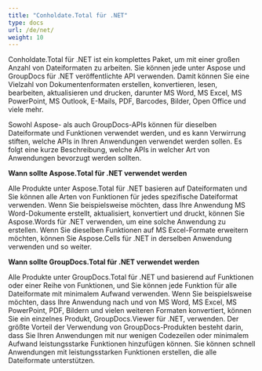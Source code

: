 ```yaml
---
title: "Conholdate.Total für .NET"
type: docs
url: /de/net/
weight: 10
---
```


Conholdate.Total für .NET ist ein komplettes Paket, um mit einer großen Anzahl von Dateiformaten zu arbeiten. Sie können jede unter Aspose und GroupDocs für .NET veröffentlichte API verwenden. Damit können Sie eine Vielzahl von Dokumentenformaten erstellen, konvertieren, lesen, bearbeiten, aktualisieren und drucken, darunter MS Word, MS Excel, MS PowerPoint, MS Outlook, E-Mails, PDF, Barcodes, Bilder, Open Office und viele mehr.

Sowohl Aspose- als auch GroupDocs-APIs können für dieselben Dateiformate und Funktionen verwendet werden, und es kann Verwirrung stiften, welche APIs in Ihren Anwendungen verwendet werden sollen. Es folgt eine kurze Beschreibung, welche APIs in welcher Art von Anwendungen bevorzugt werden sollten.

**Wann sollte Aspose.Total für .NET verwendet werden**

Alle Produkte unter Aspose.Total für .NET basieren auf Dateiformaten und Sie können alle Arten von Funktionen für jedes spezifische Dateiformat verwenden. Wenn Sie beispielsweise möchten, dass Ihre Anwendung MS Word-Dokumente erstellt, aktualisiert, konvertiert und druckt, können Sie Aspose.Words für .NET verwenden, um eine solche Anwendung zu erstellen. Wenn Sie dieselben Funktionen auf MS Excel-Formate erweitern möchten, können Sie Aspose.Cells für .NET in derselben Anwendung verwenden und so weiter.

**Wann sollte GroupDocs.Total für .NET verwendet werden**

Alle Produkte unter GroupDocs.Total für .NET und basierend auf Funktionen oder einer Reihe von Funktionen, und Sie können jede Funktion für alle Dateiformate mit minimalem Aufwand verwenden. Wenn Sie beispielsweise möchten, dass Ihre Anwendung nach und von MS Word, MS Excel, MS PowerPoint, PDF, Bildern und vielen weiteren Formaten konvertiert, können Sie ein einzelnes Produkt, GroupDocs.Viewer für .NET, verwenden. Der größte Vorteil der Verwendung von GroupDocs-Produkten besteht darin, dass Sie Ihren Anwendungen mit nur wenigen Codezeilen oder minimalem Aufwand leistungsstarke Funktionen hinzufügen können. Sie können schnell Anwendungen mit leistungsstarken Funktionen erstellen, die alle Dateiformate unterstützen.


